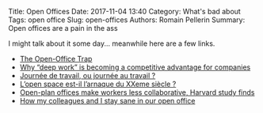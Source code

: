 Title: Open Offices
Date: 2017-11-04 13:40
Category: What's bad about
Tags: open office
Slug: open-offices
Authors: Romain Pellerin
Summary: Open offices are a pain in the ass

I might talk about it some day... meanwhile here are a few links.

- [The Open-Office Trap](https://www.newyorker.com/business/currency/the-open-office-trap)
- [Why “deep work” is becoming a competitive advantage for companies](https://blog.doist.com/focused-teamwork-8ed325d34e62)
- [Journée de travail, ou journée au travail ?](http://dev.howtommy.net/index.php?d=2019/02/25/09/53/57-journee-de-travail-ou-journee-au-travail)
- [L’open space est-il l’arnaque du XXeme siècle ?](https://bfmbusiness.bfmtv.com/france/l-open-space-est-il-l-arnaque-du-xxeme-siecle-1603225.html)
- [Open-plan offices make workers less collaborative, Harvard study finds](https://www.weforum.org/agenda/2018/11/open-plan-offices-make-workers-less-collaborative-harvard-study-finds)
- [How my colleagues and I stay sane in our open office](https://qz.com/work/1685084/how-to-focus-in-an-open-office/)
